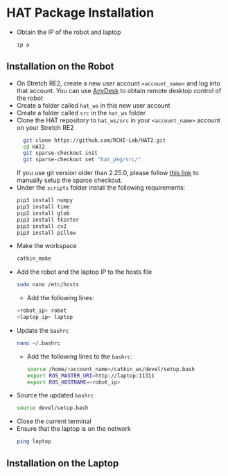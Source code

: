# HAT Package Installation
* Obtain the IP of the robot and laptop
  ```bash
  ip a
  ```
## Installation on the Robot
* On Stretch RE2, create a new user account `<account_name>` and log into that account. You can use [AnyDesk](https://anydesk.com/en) to obtain remote desktop control of the robot
* Create a folder called `hat_ws` in this new user account
* Create a folder called `src` in the `hat_ws` folder
* Clone the HAT repository to  `hat_ws/src` in your `<account_name>` account on your Stretch RE2
  ```bash
    git clone https://github.com/RCHI-Lab/HAT2.git
    cd HAT2
    git sparse-checkout init
    git sparse-checkout set "hat_pkg/src/"
    ```
  If you use git version older than 2.25.0, please follow [this link](https://stackoverflow.com/questions/600079/how-do-i-clone-a-subdirectory-only-of-a-git-repository) to manually setup the sparce checkout.
* Under the `scripts` folder install the following requirements:
    ```bash
  pip3 install numpy
  pip3 install time
  pip3 install glob
  pip3 install tkinter
  pip3 install cv2
  pip3 install pillow
  ```
* Make the workspace
  ```bash
  catkin_make
  ```
* Add the robot and the laptop IP to the hosts file
  ```bash
  sudo nano /etc/hosts
  ```
  * Add the following lines:
  ```bash
  <robot_ip> robot
  <laptop_ip> laptop
  ```
* Update the `bashrc`
  ```bash
  nano ~/.bashrc
  ```
  * Add the following lines to the `bashrc`:
    ```bash
    source /home/<account_name>/catkin_ws/devel/setup.bash
    export ROS_MASTER_URI=http://laptop:11311
    export ROS_HOSTNAME=<robot_ip> 
    ```
* Source the updated `bashrc`
  ```bash
  source devel/setup.bash
  ```
* Close the current terminal
* Ensure that the laptop is on the network
    ```bash
    ping laptop
    ```  
  
## Installation on the Laptop

